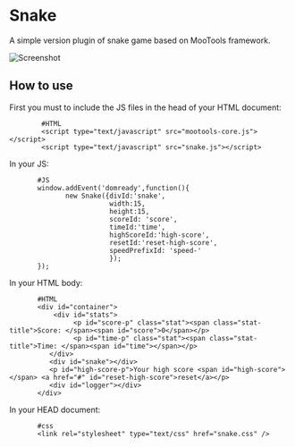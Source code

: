Snake
=====

A simple version plugin of snake game based on MooTools framework.

![Screenshot](http://farm6.static.flickr.com/5082/5330357247_f6f2fdd892.jpg)

How to use
----------

First you must to include the JS files in the head of your HTML document:

            #HTML
            <script type="text/javascript" src="mootools-core.js"></script>
            <script type="text/javascript" src="snake.js"></script>

In your JS:
          
           #JS
           window.addEvent('domready',function(){
                  new Snake({divId:'snake', 
                             width:15, 
                             height:15, 
                             scoreId: 'score', 
                             timeId:'time', 
                             highScoreId:'high-score', 
                             resetId:'reset-high-score', 
                             speedPrefixId: 'speed-'
                             });
           });  

In your HTML body:

           #HTML
           <div id="container">
               <div id="stats">
                    <p id="score-p" class="stat"><span class="stat-title">Score: </span><span id="score">0</span></p>
                    <p id="time-p" class="stat"><span class="stat-title">Time: </span><span id="time"></span></p>
              </div>
              <div id="snake"></div>
              <p id="high-score-p">Your high score <span id="high-score"></span> <a href="#" id="reset-high-score">reset</a></p> 
              <div id="logger"></div>
           </div>

In your HEAD document:

           #css  
           <link rel="stylesheet" type="text/css" href="snake.css" />

